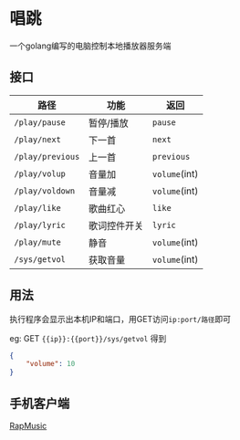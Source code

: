 # 唱跳

一个golang编写的电脑控制本地播放器服务端

## 接口

| 路径 | 功能 | 返回 |
|-------------|----------|---------|
| `/play/pause`| 暂停/播放 | `pause` |
| `/play/next` | 下一首 | `next` |
| `/play/previous` | 上一首 | `previous` |
| `/play/volup` | 音量加 | `volume`(int) |
| `/play/voldown` | 音量减 | `volume`(int) |
| `/play/like` | 歌曲红心 | `like` |
| `/play/lyric` | 歌词控件开关 | `lyric` |
| `/play/mute` | 静音 | `volume`(int) |
| `/sys/getvol` | 获取音量 | `volume`(int) |

## 用法

执行程序会显示出本机IP和端口，用GET访问`ip:port/路径`即可

eg:
GET `{{ip}}:{{port}}/sys/getvol`
得到
```json
{
    "volume": 10
}
```

## 手机客户端

[RapMusic](https://github.com/LXGMAX/RapMusic)
